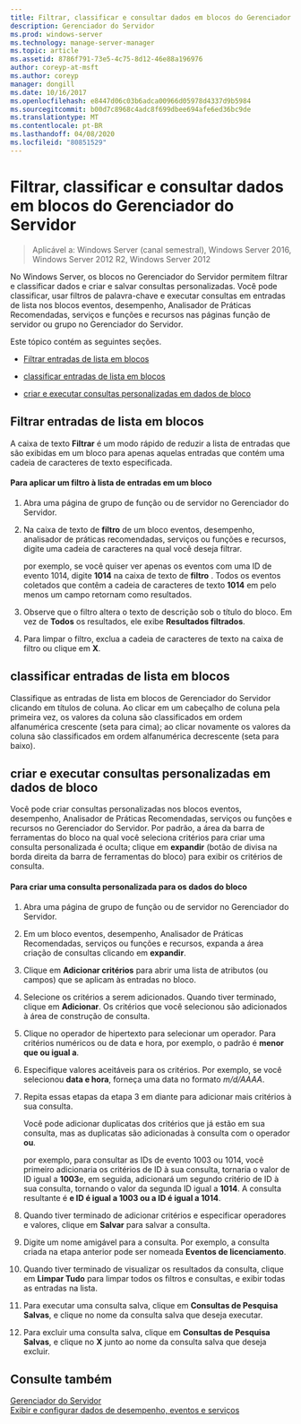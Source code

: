 ```yaml
---
title: Filtrar, classificar e consultar dados em blocos do Gerenciador do Servidor
description: Gerenciador do Servidor
ms.prod: windows-server
ms.technology: manage-server-manager
ms.topic: article
ms.assetid: 8786f791-73e5-4c75-8d12-46e88a196976
author: coreyp-at-msft
ms.author: coreyp
manager: dongill
ms.date: 10/16/2017
ms.openlocfilehash: e8447d06c03b6adca00966d05978d4337d9b5984
ms.sourcegitcommit: b00d7c8968c4adc8f699dbee694afe6ed36bc9de
ms.translationtype: MT
ms.contentlocale: pt-BR
ms.lasthandoff: 04/08/2020
ms.locfileid: "80851529"
---
```

# <a name="filter-sort-and-query-data-in-server-manager-tiles"></a>Filtrar, classificar e consultar dados em blocos do Gerenciador do Servidor

>Aplicável a: Windows Server (canal semestral), Windows Server 2016, Windows Server 2012 R2, Windows Server 2012

No Windows Server, os blocos no Gerenciador do Servidor permitem filtrar e classificar dados e criar e salvar consultas personalizadas. Você pode classificar, usar filtros de palavra-chave e executar consultas em entradas de lista nos blocos eventos, desempenho, Analisador de Práticas Recomendadas, serviços e funções e recursos nas páginas função de servidor ou grupo no Gerenciador do Servidor.  
  
Este tópico contém as seguintes seções.  
  
-   [Filtrar entradas de lista em blocos](#BKMK_tiles)  
  
-   [classificar entradas de lista em blocos](#BKMK_sort)  
  
-   [criar e executar consultas personalizadas em dados de bloco](#BKMK_query)  
  
## <a name="filter-list-entries-in-tiles"></a><a name=BKMK_tiles></a>Filtrar entradas de lista em blocos  
A caixa de texto **Filtrar** é um modo rápido de reduzir a lista de entradas que são exibidas em um bloco para apenas aquelas entradas que contém uma cadeia de caracteres de texto especificada.  
  
#### <a name="to-apply-a-filter-to-the-list-of-entries-in-a-tile"></a>Para aplicar um filtro à lista de entradas em um bloco  
  
1.  Abra uma página de grupo de função ou de servidor no Gerenciador do Servidor.  
  
2.  Na caixa de texto de **filtro** de um bloco eventos, desempenho, analisador de práticas recomendadas, serviços ou funções e recursos, digite uma cadeia de caracteres na qual você deseja filtrar.  
  
    por exemplo, se você quiser ver apenas os eventos com uma ID de evento 1014, digite **1014** na caixa de texto de **filtro** . Todos os eventos coletados que contêm a cadeia de caracteres de texto **1014** em pelo menos um campo retornam como resultados.  
  
3.  Observe que o filtro altera o texto de descrição sob o título do bloco. Em vez de **Todos** os resultados, ele exibe **Resultados filtrados**.  
  
4.  Para limpar o filtro, exclua a cadeia de caracteres de texto na caixa de filtro ou clique em **X**.  
  
## <a name="sort-list-entries-in-tiles"></a><a name=BKMK_sort></a>classificar entradas de lista em blocos  
Classifique as entradas de lista em blocos de Gerenciador do Servidor clicando em títulos de coluna. Ao clicar em um cabeçalho de coluna pela primeira vez, os valores da coluna são classificados em ordem alfanumérica crescente (seta para cima); ao clicar novamente os valores da coluna são classificados em ordem alfanumérica decrescente (seta para baixo).  
  
## <a name="create-and-run-custom-queries-on-tile-data"></a><a name=BKMK_query></a>criar e executar consultas personalizadas em dados de bloco  
Você pode criar consultas personalizadas nos blocos eventos, desempenho, Analisador de Práticas Recomendadas, serviços ou funções e recursos no Gerenciador do Servidor. Por padrão, a área da barra de ferramentas do bloco na qual você seleciona critérios para criar uma consulta personalizada é oculta; clique em **expandir** (botão de divisa na borda direita da barra de ferramentas do bloco) para exibir os critérios de consulta.  
  
#### <a name="to-create-a-custom-query-for-tile-data"></a>Para criar uma consulta personalizada para os dados do bloco  
  
1.  Abra uma página de grupo de função ou de servidor no Gerenciador do Servidor.  
  
2.  Em um bloco eventos, desempenho, Analisador de Práticas Recomendadas, serviços ou funções e recursos, expanda a área criação de consultas clicando em **expandir**.  
  
3.  Clique em **Adicionar critérios** para abrir uma lista de atributos (ou campos) que se aplicam às entradas no bloco.  
  
4.  Selecione os critérios a serem adicionados. Quando tiver terminado, clique em **Adicionar**. Os critérios que você selecionou são adicionados à área de construção de consulta.  
  
5.  Clique no operador de hipertexto para selecionar um operador. Para critérios numéricos ou de data e hora, por exemplo, o padrão é **menor que ou igual a**.  
  
6.  Especifique valores aceitáveis para os critérios. Por exemplo, se você selecionou **data e hora**, forneça uma data no formato *m/d/AAAA*.  
  
7.  Repita essas etapas da etapa 3 em diante para adicionar mais critérios à sua consulta.  
  
    Você pode adicionar duplicatas dos critérios que já estão em sua consulta, mas as duplicatas são adicionadas à consulta com o operador **ou**.  
  
    por exemplo, para consultar as IDs de evento 1003 ou 1014, você primeiro adicionaria os critérios de ID à sua consulta, tornaria o valor de ID igual a **1003**e, em seguida, adicionará um segundo critério de ID à sua consulta, tornando o valor da segunda ID igual a **1014**. A consulta resultante é **e ID é igual a 1003 ou a ID é igual a 1014**.  
  
8.  Quando tiver terminado de adicionar critérios e especificar operadores e valores, clique em **Salvar** para salvar a consulta.  
  
9. Digite um nome amigável para a consulta. Por exemplo, a consulta criada na etapa anterior pode ser nomeada **Eventos de licenciamento**.  
  
10. Quando tiver terminado de visualizar os resultados da consulta, clique em **Limpar Tudo** para limpar todos os filtros e consultas, e exibir todas as entradas na lista.  
  
11. Para executar uma consulta salva, clique em **Consultas de Pesquisa Salvas**, e clique no nome da consulta salva que deseja executar.  
  
12. Para excluir uma consulta salva, clique em **Consultas de Pesquisa Salvas**, e clique no **X** junto ao nome da consulta salva que deseja excluir.  
  
## <a name="see-also"></a>Consulte também  
[Gerenciador do Servidor](server-manager.md)  
[Exibir e configurar dados de desempenho, eventos e serviços](view-and-configure-performance-event-and-service-data.md)  
  


